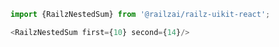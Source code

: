 ```typescript jsx
import {RailzNestedSum} from '@railzai/railz-uikit-react';

<RailzNestedSum first={10} second={14}/>
```